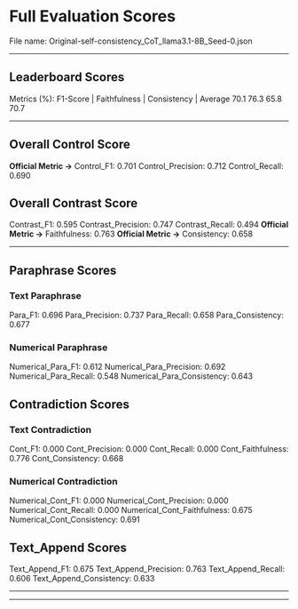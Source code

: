# Full Evaluation Scores

File name: Original-self-consistency_CoT_llama3.1-8B_Seed-0.json


---

## Leaderboard Scores

Metrics (%): F1-Score | Faithfulness | Consistency | Average
                70.1        76.3          65.8        70.7

---

## Overall Control Score

**Official Metric ->** Control_F1: 0.701
Control_Precision: 0.712
Control_Recall: 0.690

## Overall Contrast Score

Contrast_F1: 0.595
Contrast_Precision: 0.747
Contrast_Recall: 0.494
**Official Metric ->** Faithfulness: 0.763
**Official Metric ->** Consistency: 0.658

---


## Paraphrase Scores


### Text Paraphrase

Para_F1: 0.696
Para_Precision: 0.737
Para_Recall: 0.658
Para_Consistency: 0.677


### Numerical Paraphrase

Numerical_Para_F1: 0.612
Numerical_Para_Precision: 0.692
Numerical_Para_Recall: 0.548
Numerical_Para_Consistency: 0.643


## Contradiction Scores


### Text Contradiction

Cont_F1: 0.000
Cont_Precision: 0.000
Cont_Recall: 0.000
Cont_Faithfulness: 0.776
Cont_Consistency: 0.668


### Numerical Contradiction

Numerical_Cont_F1: 0.000
Numerical_Cont_Precision: 0.000
Numerical_Cont_Recall: 0.000
Numerical_Cont_Faithfulness: 0.675
Numerical_Cont_Consistency: 0.691


## Text_Append Scores

Text_Append_F1: 0.675
Text_Append_Precision: 0.763
Text_Append_Recall: 0.606
Text_Append_Consistency: 0.633

---


---

